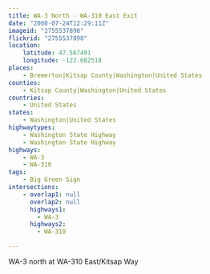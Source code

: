 ```yaml
---
title: WA-3 North - WA-310 East Exit
date: "2008-07-24T12:29:11Z"
imageid: "2755537898"
flickrid: "2755537898"
location:
    latitude: 47.567401
    longitude: -122.682518
places:
    - Bremerton|Kitsap County|Washington|United States
counties:
    - Kitsap County|Washington|United States
countries:
    - United States
states:
    - Washington|United States
highwaytypes:
    - Washington State Highway
    - Washington State Highway
highways:
    - WA-3
    - WA-310
tags:
    - Big Green Sign
intersections:
    - overlap1: null
      overlap2: null
      highways1:
        - WA-3
      highways2:
        - WA-310

---
```

WA-3 north at WA-310 East/Kitsap Way